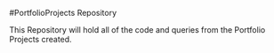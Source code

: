  #PortfolioProjects Repository
 
This Repository will hold all of the code and queries from the Portfolio Projects created.
